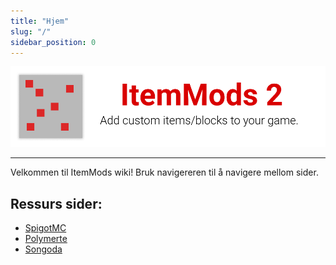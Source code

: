 ```yaml
---
title: "Hjem"
slug: "/"
sidebar_position: 0
---
```


![Topptekst](https://github.com/CodeDoctorDE/ItemMods/blob/develop/assets/header.png?raw=true)

---

Velkommen til ItemMods wiki! Bruk navigereren til å navigere mellom sider.

## Ressurs sider:

* [SpigotMC](https://www.spigotmc.org/resources/72461/)
* [Polymerte](https://polymart.org/resource/15)
* [Songoda](https://songoda.com/marketplace/product/162)
